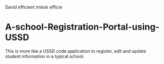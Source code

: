David efficient imbok efficie
# A-school-Registration-Portal-using-USSD
This is more like a USSD code application to register, edit and update student information in a typical school.
